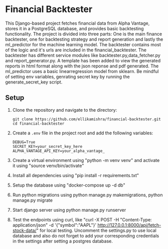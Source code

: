 # Financial Backtester

This Django-based project fetches financial data from Alpha Vantage, stores it in a PostgreSQL database, and provides basic backtesting functionality. The project is divided into three parts: One is the main finance backtester, one for backtesting strategy and report generation and lastly the ml_predictor for the machine learning model. The backtester contains most of the logic and it's urls are included in the financial_backtester. The backtester has different service modules like backtester.py,data_fetcher.py and report_generator.py. A template has been added to view the generated reports in html format along with the json reponse and pdf generated. The ml_predictor uses a basic linearregression model from sklearn. Be mindful of setting env variables, genrating secret key by running the generate_secret_key script.

## Setup

1. Clone the repository and navigate to the directory:

   ```
   git clone https://github.com/ellikamishra/financial-backtester.git
   cd financial-backtester
   ```

2. Create a `.env` file in the project root and add the following variables:
   ```
   DEBUG=True
   SECRET_KEY=your_secret_key_here
   ALPHA_VANTAGE_API_KEY=your_alpha_vantage_
   ```
3. Create a virtual environment using "python -m venv venv" and activate it using "source venv/bin/activate"

4. Install all dependencies using "pip install -r requirements.txt"

5. Setup the database using "docker-compose up -d db"

6. Run python migrations using python manage.py makemigrations, python manage.py migrate

7. Start django server using python manage.py runserver

8. Test the endpoints using curl, like "curl -X POST -H "Content-Type: application/json" -d '{"symbol":"AAPL"}' http://127.0.0.1:8000/api/fetch-stock-data/" for local testing. Uncomment the settings.py to use local database and also do not forget to add your corresponding credentials in the settings after setting a postgres database.



